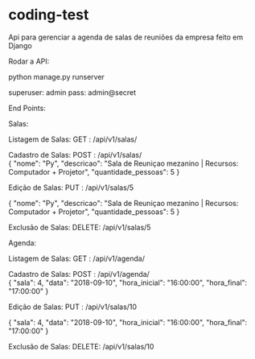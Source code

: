 # coding-test
Api para gerenciar a agenda de salas de reuniões da empresa feito em Django

Rodar a API:

python manage.py runserver

superuser: admin pass: admin@secret

End Points:

Salas:

Listagem de Salas: GET  : /api/v1/salas/

Cadastro de Salas: POST : /api/v1/salas/  
{
    "nome": "Py",
    "descricao": "Sala de Reuniçao mezanino | Recursos: Computador + Projetor",
    "quantidade_pessoas": 5
}

Edição de Salas: PUT : /api/v1/salas/5

{
    "nome": "Py",
    "descricao": "Sala de Reuniçao mezanino | Recursos: Computador + Projetor",
    "quantidade_pessoas": 5
}

Exclusão de Salas: DELETE: /api/v1/salas/5

Agenda:

Listagem de Salas: GET  : /api/v1/agenda/

Cadastro de Salas: POST : /api/v1/agenda/  
{
	"sala": 4,
	"data": "2018-09-10",
	"hora_inicial": "16:00:00",
	"hora_final": "17:00:00"
}

Edição de Salas: PUT : /api/v1/salas/10

{
	"sala": 4,
	"data": "2018-09-10",
	"hora_inicial": "16:00:00",
	"hora_final": "17:00:00"
}

Exclusão de Salas: DELETE: /api/v1/salas/10
                  

